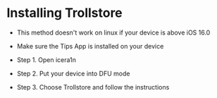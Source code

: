 # Installing Trollstore
- This method doesn't work on linux if your device is above iOS 16.0
- Make sure the Tips App is installed on your device

- Step 1. Open icera1n
- Step 2. Put your device into DFU mode
- Step 3. Choose Trollstore and follow the instructions
